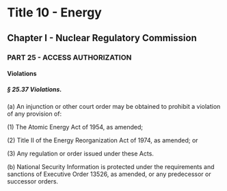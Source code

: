 
# Title 10 - Energy
## Chapter I - Nuclear Regulatory Commission
### PART 25 - ACCESS AUTHORIZATION
#### Violations
##### § 25.37 Violations.

(a) An injunction or other court order may be obtained to prohibit a violation of any provision of:

(1) The Atomic Energy Act of 1954, as amended;

(2) Title II of the Energy Reorganization Act of 1974, as amended; or

(3) Any regulation or order issued under these Acts.

(b) National Security Information is protected under the requirements and sanctions of Executive Order 13526, as amended, or any predecessor or successor orders.
